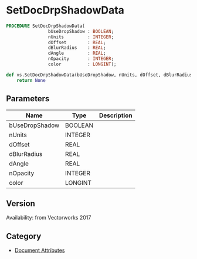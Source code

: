 # SetDocDrpShadowData

```pascal
PROCEDURE SetDocDrpShadowData(
				bUseDropShadow : BOOLEAN;
				nUnits         : INTEGER;
				dOffset        : REAL;
				dBlurRadius    : REAL;
				dAngle         : REAL;
				nOpacity       : INTEGER;
				color          : LONGINT);
```

```python
def vs.SetDocDrpShadowData(bUseDropShadow, nUnits, dOffset, dBlurRadius, dAngle, nOpacity, color):
    return None
```

## Parameters
|Name|Type|Description|
|---|---|---|
|bUseDropShadow|BOOLEAN|   |
|nUnits|INTEGER|   |
|dOffset|REAL|   |
|dBlurRadius|REAL|   |
|dAngle|REAL|   |
|nOpacity|INTEGER|   |
|color|LONGINT|   |

## Version
Availability: from Vectorworks 2017

## Category
* [Document Attributes](../Categories/Document%20Attributes.md)
